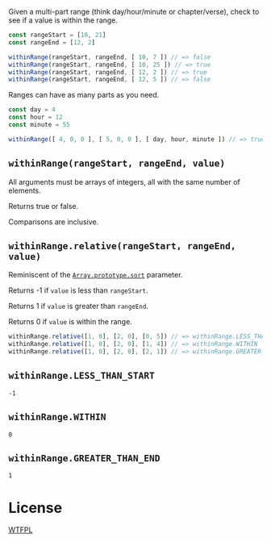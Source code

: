 Given a multi-part range (think day/hour/minute or chapter/verse), check to see if a value is within the range.

<!--js
const withinRange = require('./')
-->

```js
const rangeStart = [10, 21]
const rangeEnd = [12, 2]

withinRange(rangeStart, rangeEnd, [ 10, 7 ]) // => false
withinRange(rangeStart, rangeEnd, [ 10, 25 ]) // => true
withinRange(rangeStart, rangeEnd, [ 12, 2 ]) // => true
withinRange(rangeStart, rangeEnd, [ 12, 5 ]) // => false
```

Ranges can have as many parts as you need.

```js
const day = 4
const hour = 12
const minute = 55

withinRange([ 4, 0, 0 ], [ 5, 0, 0 ], [ day, hour, minute ]) // => true
```

## `withinRange(rangeStart, rangeEnd, value)`

All arguments must be arrays of integers, all with the same number of elements.

Returns true or false.

Comparisons are inclusive.

## `withinRange.relative(rangeStart, rangeEnd, value)`

Reminiscent of the [`Array.prototype.sort`](https://developer.mozilla.org/en-US/docs/Web/JavaScript/Reference/Global_Objects/Array/sort) parameter.

Returns -1 if `value` is less than `rangeStart`.

Returns 1 if `value` is greater than `rangeEnd`.

Returns 0 if `value` is within the range.

```js
withinRange.relative([1, 0], [2, 0], [0, 5]) // => withinRange.LESS_THAN_START
withinRange.relative([1, 0], [2, 0], [1, 4]) // => withinRange.WITHIN
withinRange.relative([1, 0], [2, 0], [2, 1]) // => withinRange.GREATER_THAN_END
```

## `withinRange.LESS_THAN_START`

`-1`

## `withinRange.WITHIN`

`0`

## `withinRange.GREATER_THAN_END`

`1`

# License

[WTFPL](http://wtfpl2.com)
